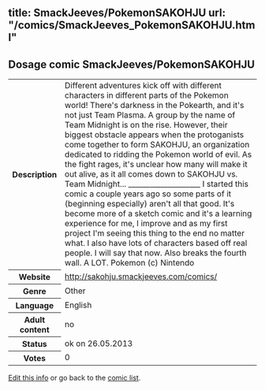 title: SmackJeeves/PokemonSAKOHJU
url: "/comics/SmackJeeves_PokemonSAKOHJU.html"
---
Dosage comic SmackJeeves/PokemonSAKOHJU
-----------------------------------------

<p id="msg"></p>
<script type="text/javascript">
if (window.location.search === '?edit_info_mail=sent_ok') {
  var elem = document.getElementById("msg");
  elem.innerHTML = 'Edited information sucessfully sent for review, which is usually done daily. Thanks!';
  elem.className = 'ok';
}
</script>
<table class="comicinfo">
<tr>
<th>Description</th><td>Different adventures kick off with different characters in different parts of the Pokemon world! There's darkness in the Pokearth, and it's not just Team Plasma. A group by the name of Team Midnight is on the rise. However, their biggest obstacle appears when the protoganists come together to form SAKOHJU, an organization dedicated to ridding the Pokemon world of evil. As the fight rages, it's unclear how many will make it out alive, as it all comes down to SAKOHJU vs. Team Midnight... ____________________ I started this comic a couple years ago so some parts of it (beginning especially) aren't all that good. It's become more of a sketch comic and it's a learning experience for me, I improve and as my first project I'm seeing this thing to the end no matter what. I also have lots of characters based off real people. I will say that now. Also breaks the fourth wall. A LOT. Pokemon (c) Nintendo</td>
</tr>
<tr>
<th>Website</th><td><a href="http://sakohju.smackjeeves.com/comics/">http://sakohju.smackjeeves.com/comics/</a></td>
</tr>
<tr>
<th>Genre</th><td>Other</td>
</tr>
<tr>
<th>Language</th><td>English</td>
</tr>
<tr>
<th>Adult content</th><td>no</td>
</tr>
<tr>
<th>Status</th><td>ok on 26.05.2013</td>
</tr>
<tr>
<th>Votes</th><td>0</td>
</tr>
</table>

[Edit this info](SmackJeeves_PokemonSAKOHJU_edit.html) or go back to the [comic list](../comic-index.html).
